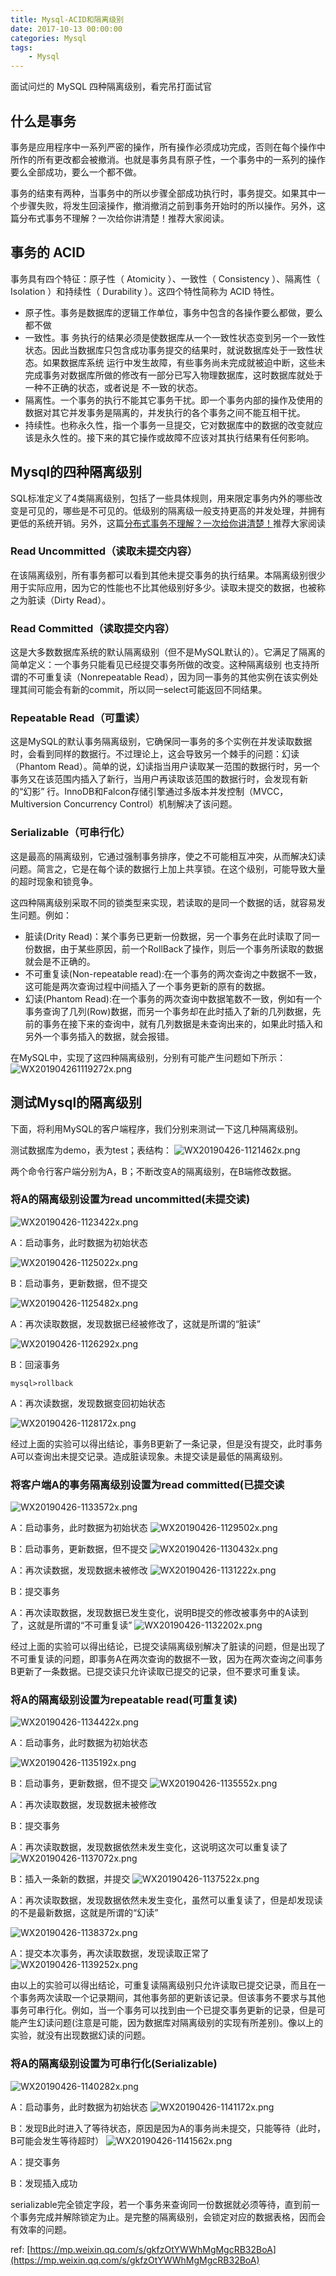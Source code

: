```yaml
---
title: Mysql-ACID和隔离级别
date: 2017-10-13 00:00:00
categories: Mysql
tags:
    - Mysql
---
```


面试问烂的 MySQL 四种隔离级别，看完吊打面试官

<!-- more -->

## 什么是事务
事务是应用程序中一系列严密的操作，所有操作必须成功完成，否则在每个操作中所作的所有更改都会被撤消。也就是事务具有原子性，一个事务中的一系列的操作要么全部成功，要么一个都不做。

事务的结束有两种，当事务中的所以步骤全部成功执行时，事务提交。如果其中一个步骤失败，将发生回滚操作，撤消撤消之前到事务开始时的所以操作。另外，这篇分布式事务不理解？一次给你讲清楚！推荐大家阅读。

## 事务的 ACID
事务具有四个特征：原子性（ Atomicity ）、一致性（ Consistency ）、隔离性（ Isolation ）和持续性（ Durability ）。这四个特性简称为 ACID 特性。

- 原子性。事务是数据库的逻辑工作单位，事务中包含的各操作要么都做，要么都不做
- 一致性。事 务执行的结果必须是使数据库从一个一致性状态变到另一个一致性状态。因此当数据库只包含成功事务提交的结果时，就说数据库处于一致性状态。如果数据库系统 运行中发生故障，有些事务尚未完成就被迫中断，这些未完成事务对数据库所做的修改有一部分已写入物理数据库，这时数据库就处于一种不正确的状态，或者说是 不一致的状态。
- 隔离性。一个事务的执行不能其它事务干扰。即一个事务内部的操作及使用的数据对其它并发事务是隔离的，并发执行的各个事务之间不能互相干扰。
- 持续性。也称永久性，指一个事务一旦提交，它对数据库中的数据的改变就应该是永久性的。接下来的其它操作或故障不应该对其执行结果有任何影响。


## Mysql的四种隔离级别
SQL标准定义了4类隔离级别，包括了一些具体规则，用来限定事务内外的哪些改变是可见的，哪些是不可见的。低级别的隔离级一般支持更高的并发处理，并拥有更低的系统开销。另外，这篇[分布式事务不理解？一次给你讲清楚！](http://mp.weixin.qq.com/s?__biz=MzI3ODcxMzQzMw==&mid=2247487861&idx=1&sn=1e041eb56eaec737f95af0b3e65ac0e8&chksm=eb539443dc241d55bdbcee140ab8b33182bcf9768f21a13ba4b03fcccf331ca1eb757ba6b90e&scene=21#wechat_redirect)推荐大家阅读

### Read Uncommitted（读取未提交内容）
在该隔离级别，所有事务都可以看到其他未提交事务的执行结果。本隔离级别很少用于实际应用，因为它的性能也不比其他级别好多少。读取未提交的数据，也被称之为脏读（Dirty Read）。

### Read Committed（读取提交内容）
这是大多数数据库系统的默认隔离级别（但不是MySQL默认的）。它满足了隔离的简单定义：一个事务只能看见已经提交事务所做的改变。这种隔离级别 也支持所谓的不可重复读（Nonrepeatable Read），因为同一事务的其他实例在该实例处理其间可能会有新的commit，所以同一select可能返回不同结果。

### Repeatable Read（可重读）
这是MySQL的默认事务隔离级别，它确保同一事务的多个实例在并发读取数据时，会看到同样的数据行。不过理论上，这会导致另一个棘手的问题：幻读 （Phantom Read）。简单的说，幻读指当用户读取某一范围的数据行时，另一个事务又在该范围内插入了新行，当用户再读取该范围的数据行时，会发现有新的“幻影” 行。InnoDB和Falcon存储引擎通过多版本并发控制（MVCC，Multiversion Concurrency Control）机制解决了该问题。

### Serializable（可串行化）
这是最高的隔离级别，它通过强制事务排序，使之不可能相互冲突，从而解决幻读问题。简言之，它是在每个读的数据行上加上共享锁。在这个级别，可能导致大量的超时现象和锁竞争。

这四种隔离级别采取不同的锁类型来实现，若读取的是同一个数据的话，就容易发生问题。例如：

- 脏读(Drity Read)：某个事务已更新一份数据，另一个事务在此时读取了同一份数据，由于某些原因，前一个RollBack了操作，则后一个事务所读取的数据就会是不正确的。
- 不可重复读(Non-repeatable read):在一个事务的两次查询之中数据不一致，这可能是两次查询过程中间插入了一个事务更新的原有的数据。
- 幻读(Phantom Read):在一个事务的两次查询中数据笔数不一致，例如有一个事务查询了几列(Row)数据，而另一个事务却在此时插入了新的几列数据，先前的事务在接下来的查询中，就有几列数据是未查询出来的，如果此时插入和另外一个事务插入的数据，就会报错。

在MySQL中，实现了这四种隔离级别，分别有可能产生问题如下所示：
![WX201904261119272x.png](WX201904261119272x.png)

## 测试Mysql的隔离级别
下面，将利用MySQL的客户端程序，我们分别来测试一下这几种隔离级别。

测试数据库为demo，表为test；表结构：
![WX20190426-1121462x.png](WX20190426-1121462x.png)

两个命令行客户端分别为A，B；不断改变A的隔离级别，在B端修改数据。

### 将A的隔离级别设置为read uncommitted(未提交读)

![WX20190426-1123422x.png](WX20190426-1123422x.png)

A：启动事务，此时数据为初始状态

![WX20190426-1125022x.png](WX20190426-1125022x.png)

B：启动事务，更新数据，但不提交

![WX20190426-1125482x.png](WX20190426-1125482x.png)

A：再次读取数据，发现数据已经被修改了，这就是所谓的“脏读”

![WX20190426-1126292x.png](WX20190426-1126292x.png)

B：回滚事务
```
mysql>rollback
```

A：再次读数据，发现数据变回初始状态

![WX20190426-1128172x.png](WX20190426-1128172x.png)

经过上面的实验可以得出结论，事务B更新了一条记录，但是没有提交，此时事务A可以查询出未提交记录。造成脏读现象。未提交读是最低的隔离级别。

### 将客户端A的事务隔离级别设置为read committed(已提交读
![WX20190426-1133572x.png](WX20190426-1133572x.png)

A：启动事务，此时数据为初始状态
![WX20190426-1129502x.png](WX20190426-1129502x.png)

B：启动事务，更新数据，但不提交
![WX20190426-1130432x.png](WX20190426-1130432x.png)

A：再次读数据，发现数据未被修改
![WX20190426-1131222x.png](WX20190426-1131222x.png)

B：提交事务

A：再次读取数据，发现数据已发生变化，说明B提交的修改被事务中的A读到了，这就是所谓的“不可重复读”
![WX20190426-1132202x.png](WX20190426-1132202x.png)

经过上面的实验可以得出结论，已提交读隔离级别解决了脏读的问题，但是出现了不可重复读的问题，即事务A在两次查询的数据不一致，因为在两次查询之间事务B更新了一条数据。已提交读只允许读取已提交的记录，但不要求可重复读。

### 将A的隔离级别设置为repeatable read(可重复读)
![WX20190426-1134422x.png](WX20190426-1134422x.png)

A：启动事务，此时数据为初始状态

![WX20190426-1135192x.png](WX20190426-1135192x.png)

B：启动事务，更新数据，但不提交
![WX20190426-1135552x.png](WX20190426-1135552x.png)

A：再次读取数据，发现数据未被修改

B：提交事务

A：再次读取数据，发现数据依然未发生变化，这说明这次可以重复读了
![WX20190426-1137072x.png](WX20190426-1137072x.png)

B：插入一条新的数据，并提交
![WX20190426-1137522x.png](WX20190426-1137522x.png)

A：再次读取数据，发现数据依然未发生变化，虽然可以重复读了，但是却发现读的不是最新数据，这就是所谓的“幻读”

![WX20190426-1138372x.png](WX20190426-1138372x.png)

A：提交本次事务，再次读取数据，发现读取正常了
![WX20190426-1139252x.png](WX20190426-1139252x.png)

由以上的实验可以得出结论，可重复读隔离级别只允许读取已提交记录，而且在一个事务两次读取一个记录期间，其他事务部的更新该记录。但该事务不要求与其他事务可串行化。例如，当一个事务可以找到由一个已提交事务更新的记录，但是可能产生幻读问题(注意是可能，因为数据库对隔离级别的实现有所差别)。像以上的实验，就没有出现数据幻读的问题。

### 将A的隔离级别设置为可串行化(Serializable)
![WX20190426-1140282x.png](WX20190426-1140282x.png)

A：启动事务，此时数据为初始状态
![WX20190426-1141172x.png](WX20190426-1141172x.png)

B：发现B此时进入了等待状态，原因是因为A的事务尚未提交，只能等待（此时，B可能会发生等待超时）
![WX20190426-1141562x.png](WX20190426-1141562x.png)

A：提交事务

B：发现插入成功

serializable完全锁定字段，若一个事务来查询同一份数据就必须等待，直到前一个事务完成并解除锁定为止。是完整的隔离级别，会锁定对应的数据表格，因而会有效率的问题。

ref:
[https://mp.weixin.qq.com/s/gkfzOtYWWhMgMgcRB32BoA](https://mp.weixin.qq.com/s/gkfzOtYWWhMgMgcRB32BoA)
